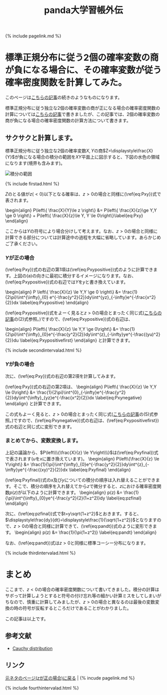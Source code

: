 ﻿---
title: panda大学習帳外伝
description: 標準正規分布に従う独立な2個の確率変数の商が負になる場合に、その確率変数が従う確率密度関数を計算してみた。
mathjax: true
encoding: UTF-8
---
{% include pagelink.md %}

# 標準正規分布に従う2個の確率変数の商が負になる場合に、その確率変数が従う確率密度関数を計算してみた。
このページは[こちらの記事](https://pandanote.info/?p=3810)の続きのようなものになります。

標準正規分布に従う独立な2個の確率変数の商が正になる場合の確率密度関数の計算については[こちらの記事](https://pandanote.info/?p=3810)で書きましたが、この記事では、2個の確率変数の商が負になる場合の確率密度関数の計算方法について書きます。

## サクサクと計算します。
標準正規分布に従う独立な2個の確率変数$X,Y$の商$Z=\displaystyle\frac{X}{Y}$が負になる場合の積分の範囲を$XY$平面上に図示すると、下図の水色の領域になります(境界も含みます)。

![積分の範囲]({{site.baseurl}}/img/quotient_of_normal_distribution_negative.png)

{% include firstad.html %}

$Z$のとる値が$z(<0)$以下となる確率は、$z>0$の場合と同様に(\ref{eq:Pxy})式で表されます。

\begin{align}
P\left\\\{ \frac{X}{Y}\le z \right\\\} &= P\left\\\{ \frac{X}{z}\ge Y,Y \ge 0 \right\\\} + P\left\\\{ \frac{X}{z}\le Y, Y \le 0\right\\\}\label{eq:Pxy}
\end{align}

ここからは$Y$の符号により場合分けして考えます。なお、$z>0$の場合と同様に計算できる部分については計算途中の過程を大幅に省略しています。あらかじめご了承ください。
### $Y$が正の場合
(\ref{eq:Pxy})式の右辺の第1項は(\ref{eq:Pxypositive})式のように計算できます。上図の(a)の向きに最初に積分するイメージになります。なお、(\ref{eq:Pxypositive})式の右辺では$Y$を$y$と書き換えています。

\begin{align}
P \left\\\{ \frac{X}{z} \le Y,Y \ge 0 \right\\\} &= \frac{1}{2\pi}\int^{\infty}\_{0} e^{-\frac{y^2}{2}}dy\int^{yz}\_{-\infty}e^{-\frac{x^2}{2}}dx \label{eq:Pxypositive}
\end{align}

(\ref{eq:Pxypositive})式をよーく見ると$z>0$の場合とまったく同じ式([こちらの記事](https://pandanote.info/?p=3810)の(2)式参照。)ですので、(\ref{eq:Pxypositive})式の右辺は、

\begin{align}
P\left\\\{ \frac{X}{z} \le Y,Y \ge 0\right\\\} &= \frac{1}{2\pi}\int^{\infty}\_{0}e^{-\frac{y^2}{2}}dy\int^{z}\_{-\infty}ye^{-\frac{(yu)^2}{2}}du \label{eq:Pxypositivefirst}
\end{align}
と計算できます。

{% include secondintervalad.html %}

### $Y$が負の場合
次に、(\ref{eq:Pxy})式の右辺の第2項を計算してみます。

(\ref{eq:Pxy})式の右辺の第2項は、
\begin{align}
P\left\\\{ \frac{X}{z} \le Y,Y \le 0\right\\\} &= \frac{1}{2\pi}\int^{0}\_{-\infty}e^{-\frac{y^2}{2}}dy\int^{\infty}\_{yz}e^{-\frac{x^2}{2}}dx \label{eq:Pxynegative}
\end{align}
と計算できます。

この式もよーく見ると、$z>0$の場合とまったく同じ式([こちらの記事](https://pandanote.info/?p=3810)の(5)式参照。)ですので、(\ref{eq:Pxynegative})式の右辺は、(\ref{eq:Pxypositivefirst})式の右辺と同じ式に変形できます。
### まとめてから、変数変換します。
上記の議論から、$P\left\\\{\frac{X}{z} \le Y\right\\\}$は(\ref{eq:Pxyfinal})式で表されます($u$を$x$に置き換えています)。
\begin{align}
P\left\\\{\frac{X}{z} \le Y\right\\\} &= \frac{1}{\pi}\int^{\infty}\_{0}e^{-\frac{y^2}{2}}dy\int^{z}\_{-\infty}ye^{-\frac{(xy)^2}{2}}dx \label{eq:Pxyfinal}
\end{align}

(\ref{eq:Pxyfinal})式の$x$及び$y$についての積分の順序は入れ替えることができます。そこで、積分の順序を入れ替えてから$z$で微分すると、$z$における確率密度関数$p(z)$が以下のように計算できます。
\begin{align}
p(z) &= \frac{1}{\pi}\int^{\infty}\_{0}ye^{-\frac{y^2}{2}(1+z^2)}dy \label{eq:pzfinal}
\end{align}

次に、(\ref{eq:pzfinal})式で$t=y\sqrt{1+z^2}$とおきます。すると、$\displaystyle\frac{dy}{dt}=\displaystyle\frac{1}{\sqrt{1+z^2}}$となりますので、$z>0$の場合と同様に計算できて、(\ref{eq:pandt})式のように変形できます。
\begin{align}
p(z) &= \frac{1}{\pi(1+z^2)} \label{eq:pandt}
\end{align}

なお、(\ref{eq:pandt})式は$z>0$と同様に標準コーシー分布になります。

{% include thirdintervalad.html %}

# まとめ
ここまで、$z<0$の場合の確率密度関数について書いてきました。積分の計算はサボって計算しようとすると符号の付け忘れ等の細かい計算ミスをしてしまいがちなので、慎重に計算してみましたが、$z>0$の場合と異なるのは最後の変数変換の時の符号が反転するところだけであることがわかりました。

この記事は以上です。

## 参考文献

* [Cauchy distribution](https://en.wikipedia.org/wiki/Cauchy_distribution)

## リンク 
[元ネタのページ($z$が正の場合)に戻る](https://pandanote.info/?p=3810) \| {% incude pagelink.md %}

{% include fourthintervalad.html %}
